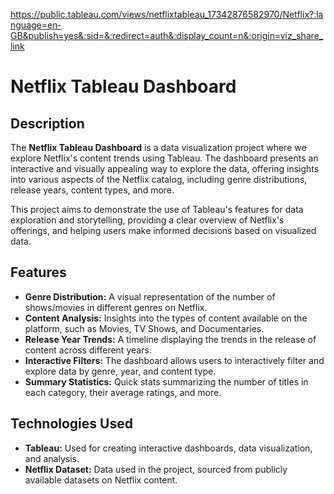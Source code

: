 https://public.tableau.com/views/netflixtableau_17342876582970/Netflix?:language=en-GB&publish=yes&:sid=&:redirect=auth&:display_count=n&:origin=viz_share_link


# Netflix Tableau Dashboard

## Description

The **Netflix Tableau Dashboard** is a data visualization project where we explore Netflix's content trends using Tableau. The dashboard presents an interactive and visually appealing way to explore the data, offering insights into various aspects of the Netflix catalog, including genre distributions, release years, content types, and more.

This project aims to demonstrate the use of Tableau's features for data exploration and storytelling, providing a clear overview of Netflix's offerings, and helping users make informed decisions based on visualized data.

## Features

- **Genre Distribution:** A visual representation of the number of shows/movies in different genres on Netflix.
- **Content Analysis:** Insights into the types of content available on the platform, such as Movies, TV Shows, and Documentaries.
- **Release Year Trends:** A timeline displaying the trends in the release of content across different years.
- **Interactive Filters:** The dashboard allows users to interactively filter and explore data by genre, year, and content type.
- **Summary Statistics:** Quick stats summarizing the number of titles in each category, their average ratings, and more.

## Technologies Used

- **Tableau:** Used for creating interactive dashboards, data visualization, and analysis.
- **Netflix Dataset:** Data used in the project, sourced from publicly available datasets on Netflix content.

